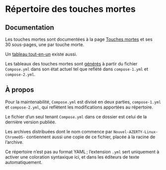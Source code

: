 # Répertoire des touches mortes
## Documentation
Les touches mortes sont documentées à la page [Touches mortes](https://dispoclavier.com/nouvel-azerty/touches-mortes/) et ses 30 sous-pages, une par touche morte.

Un [tableau tout-en-un](https://dispoclavier.com/ressources/touches-mortes/) existe aussi.

Les tableaux des touches mortes sont [générés](https://github.com/dispoclavier/nouvel-azerty/blob/main/linux-chromeos/outils/generate-deadkey-table.pl) à partir du fichier `Compose.yml` dans son état actuel tel que reflété dans `compose-1.yml` et `compose-2.yml`.

## À propos
Pour la maintenabilité, `Compose.yml` est divisé en deux parties, `compose-1.yml` et `compose-2.yml`, qui reflètent les modifications apportées au répertoire.

Le fichier d’un seul tenant `Compose.yml` dans ce dossier est celui de la dernière version publiée.

Les archives distribuées dont le nom commence par `Nouvel-AZERTY-Linux-ChromeOS-` contiennent aussi une copie de ce fichier, placée à la racine de l’archive.

Ce répertoire n’est pas au format YAML ; l’extension `.yml` sert uniquement à activer une coloration syntaxique ici, et dans les éditeurs de texte automatiquement.
